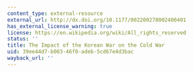 ```yaml
---
content_type: external-resource
external_url: http://dx.doi.org/10.1177/002200278002400401
has_external_license_warning: true
license: https://en.wikipedia.org/wiki/All_rights_reserved
status: ''
title: The Impact of the Korean War on the Cold War
uid: 39ee44d7-b003-46f0-adeb-5cd67e4d3bac
wayback_url: ''
---
```

